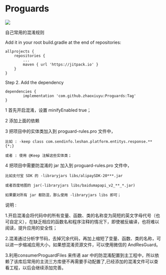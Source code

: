 # Proguards

[![](https://jitpack.io/v/zhaoxiuyu/Proguards.svg)](https://jitpack.io/#zhaoxiuyu/Proguards)

自己常用的混淆规则

Add it in your root build.gradle at the end of repositories:

	allprojects {
		repositories {
			...
			maven { url 'https://jitpack.io' }
		}
	}
	
Step 2. Add the dependency

	dependencies {
	        implementation 'com.github.zhaoxiuyu:Proguards:Tag'
	}



1 首先开启混淆，设置 minifyEnabled true；

2 添加上面的依赖 

3 把项目中的实体类加入到 proguard-rules.pro 文件中，

	比如 : -keep class com.sendinfo.leshan.platform.entitys.response.** {*;}
	
	或者 : 使用 @Keep 注解这些实体类；
	
4 把项目中需要防混淆的 jar 加入到 proguard-rules.pro 文件中，

	比如支付宝 SDK 的 -libraryjars libs/alipaySDK-20***.jar
	
	或者百度地图的 jar(-libraryjars libs/baidumapapi_v2_**_*.jar)
	
	如果要对所有 jar 都防混，那么使用 -libraryjars libs 即可；


说明 : 

1.开启混淆会将代码中的所有变量、函数、类的名称变为简短的英文字母代号（也可自定义），在缺乏相应的函数名和程序注释的情况下，即使被反编译，也将难以阅读，提升应用的安全性；


2.混淆通过分析字节码，去掉冗余代码，再加上缩短了变量、函数、类的名称，可以进一步缩减应用大小，如果想混淆资源文件，可以使用微信的 AndResGuard。

3.利用consumerProguardFiles 来传递 aar 中的防混淆配置到主工程中，所以依赖了该库后常用的主流三方库便不再需要手动配置了,已经添加的混淆文件可以查看工程，以后会继续添加完善。


